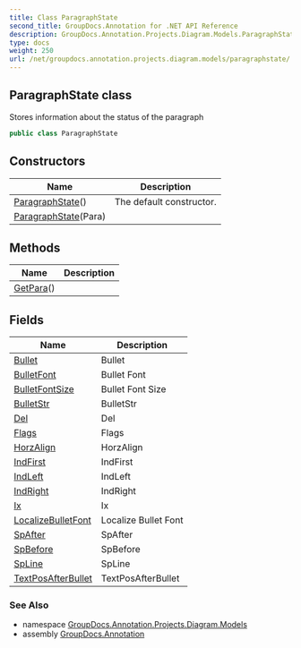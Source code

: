 ```yaml
---
title: Class ParagraphState
second_title: GroupDocs.Annotation for .NET API Reference
description: GroupDocs.Annotation.Projects.Diagram.Models.ParagraphState class. Stores information about the status of the paragraph
type: docs
weight: 250
url: /net/groupdocs.annotation.projects.diagram.models/paragraphstate/
---
```

## ParagraphState class

Stores information about the status of the paragraph

```csharp
public class ParagraphState
```

## Constructors

| Name | Description |
| --- | --- |
| [ParagraphState](paragraphstate/#constructor)() | The default constructor. |
| [ParagraphState](paragraphstate/#constructor_1)(Para) |  |

## Methods

| Name | Description |
| --- | --- |
| [GetPara](../../groupdocs.annotation.projects.diagram.models/paragraphstate/getpara/)() |  |

## Fields

| Name | Description |
| --- | --- |
| [Bullet](../../groupdocs.annotation.projects.diagram.models/paragraphstate/bullet/) | Bullet |
| [BulletFont](../../groupdocs.annotation.projects.diagram.models/paragraphstate/bulletfont/) | Bullet Font |
| [BulletFontSize](../../groupdocs.annotation.projects.diagram.models/paragraphstate/bulletfontsize/) | Bullet Font Size |
| [BulletStr](../../groupdocs.annotation.projects.diagram.models/paragraphstate/bulletstr/) | BulletStr |
| [Del](../../groupdocs.annotation.projects.diagram.models/paragraphstate/del/) | Del |
| [Flags](../../groupdocs.annotation.projects.diagram.models/paragraphstate/flags/) | Flags |
| [HorzAlign](../../groupdocs.annotation.projects.diagram.models/paragraphstate/horzalign/) | HorzAlign |
| [IndFirst](../../groupdocs.annotation.projects.diagram.models/paragraphstate/indfirst/) | IndFirst |
| [IndLeft](../../groupdocs.annotation.projects.diagram.models/paragraphstate/indleft/) | IndLeft |
| [IndRight](../../groupdocs.annotation.projects.diagram.models/paragraphstate/indright/) | IndRight |
| [Ix](../../groupdocs.annotation.projects.diagram.models/paragraphstate/ix/) | Ix |
| [LocalizeBulletFont](../../groupdocs.annotation.projects.diagram.models/paragraphstate/localizebulletfont/) | Localize Bullet Font |
| [SpAfter](../../groupdocs.annotation.projects.diagram.models/paragraphstate/spafter/) | SpAfter |
| [SpBefore](../../groupdocs.annotation.projects.diagram.models/paragraphstate/spbefore/) | SpBefore |
| [SpLine](../../groupdocs.annotation.projects.diagram.models/paragraphstate/spline/) | SpLine |
| [TextPosAfterBullet](../../groupdocs.annotation.projects.diagram.models/paragraphstate/textposafterbullet/) | TextPosAfterBullet |

### See Also

* namespace [GroupDocs.Annotation.Projects.Diagram.Models](../../groupdocs.annotation.projects.diagram.models/)
* assembly [GroupDocs.Annotation](../../)


